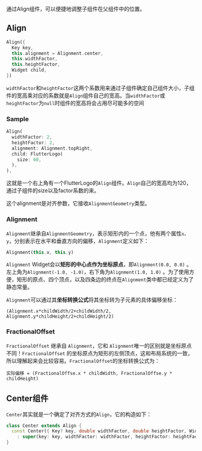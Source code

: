 通过Align组件，可以便捷地调整子组件在父组件中的位置。

## Align

```dart
Align({
  Key key,
  this.alignment = Alignment.center,
  this.widthFactor,
  this.heightFactor,
  Widget child,
})
```

`widthFactor`和`heightFactor`这两个系数用来通过子组件确定自己组件大小，子组件的宽高乘对应的系数就是`Align`组件自己的宽高。当`widthFactor`或`heightFactor`为`null`时组件的宽高将会占用尽可能多的空间

### Sample

```dart
Align(
  widthFactor: 2,
  heightFactor: 2,
  alignment: Alignment.topRight,
  child: FlutterLogo(
    size: 60,
  ),
),
```

这就是一个右上角有一个FlutterLogo的`Align`组件。`Align`自己的宽高均为120，通过子组件的size以及factor系数的来。

这个alignment是对齐参数，它接收`AlignmentGeometry`类型。

### Alignment

`Alignment`继承自`AlignmentGeometry`，表示矩形内的一个点，他有两个属性`x`、`y`，分别表示在水平和垂直方向的偏移，`Alignment`定义如下：

```dart
Alignment(this.x, this.y)
```

`Alignment` Widget会以**矩形的中心点作为坐标原点**，即`Alignment(0.0, 0.0)` 。左上角为`Alignment(-1.0, -1.0)`，右下角为`Alignment(1.0, 1.0)`  。为了使用方便，矩形的原点、四个顶点，以及四条边的终点在`Alignment`类中都已经定义为了静态常量。

`Alignment`可以通过其**坐标转换公式**将其坐标转为子元素的具体偏移坐标：

```text
(Alignment.x*childWidth/2+childWidth/2, Alignment.y*childHeight/2+childHeight/2)
```

### FractionalOffset

`FractionalOffset` 继承自 `Alignment`，它和 `Alignment`唯一的区别就是坐标原点不同！`FractionalOffset` 的坐标原点为矩形的左侧顶点，这和布局系统的一致，所以理解起来会比较容易。`FractionalOffset`的坐标转换公式为：

```text
实际偏移 = (FractionalOffse.x * childWidth, FractionalOffse.y * childHeight)
```

## Center组件

`Center`其实就是一个确定了对齐方式的`Align`，它的构造如下：

```dart
class Center extends Align {
  const Center({ Key? key, double widthFactor, double heightFactor, Widget? child })
    : super(key: key, widthFactor: widthFactor, heightFactor: heightFactor, child: child);
}
```